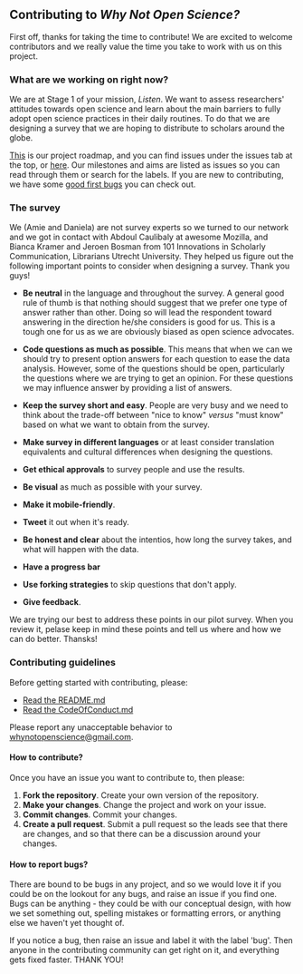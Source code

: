 ## Contributing to *Why Not Open Science?*

First off, thanks for taking the time to contribute! We are excited to welcome contributors and we really value the time you take to work with us on this project.

### What are we working on right now?

We are at Stage 1 of your mission, *Listen*. We want to assess researchers' attitudes towards open science and learn about the main barriers to fully adopt open science practices in their daily routines. To do that we are designing a survey that we are hoping to distribute to scholars around the globe. 

[This](https://github.com/dasaderi/WhyNotOpenScience/blob/master/ROADMAP.md) is our project roadmap, and you can find issues under the issues tab at the top, or [here](https://github.com/dasaderi/WhyNotOpenScience/issues). Our milestones and aims are listed as issues so you can read through them or search for the labels. If you are new to contributing, we have some [good first bugs](https://github.com/dasaderi/WhyNotOpenScience/labels/good%20first%20bugs) you can check out.

### The survey

We (Amie and Daniela) are not survey experts so we turned to our network and we got in contact with Abdoul Caulibaly at awesome Mozilla, and Bianca Kramer and Jeroen Bosman from 101 Innovations in Scholarly Communication, Librarians Utrecht University. They helped us figure out the following important points to consider when designing a survey. Thank you guys!

* __Be neutral__ in the language and throughout the survey. A general good rule of thumb is that nothing should suggest that we prefer one type of answer rather than other. Doing so will lead the respondent toward answering in the direction he/she considers is good for us. This is a tough one for us as we are obviously biased as open science advocates.

* __Code questions as much as possible__. This means that when we can we should try to present option answers for each question to ease the data analysis. However, some of the questions should be open, particularly the questions where we are trying to get an opinion. For these questions we may influence answer by providing a list of answers.

* __Keep the survey short and easy__. People are very busy and we need to think about the trade-off between "nice to know" *versus* "must know" based on what we want to obtain from the survey.

* __Make survey in different languages__ or at least consider translation equivalents and cultural differences when designing the questions.
 
* __Get ethical approvals__ to survey people and use the results.

* __Be visual__ as much as possible with your survey.

* __Make it mobile-friendly__.

* __Tweet__ it out when it's ready.

* __Be honest and clear__ about the intentios, how long the survey takes, and what will happen with the data.
 
* __Have a progress bar__

* __Use forking strategies__ to skip questions that don't apply.

* __Give feedback__.


We are trying our best to address these points in our pilot survey. When you review it, pelase keep in mind these points and tell us where and how we can do better. Thansks!

### Contributing guidelines

Before getting started with contributing, please:
* [Read the README.md](https://github.com/dasaderi/WhyNotOpenScience/blob/master/README.md)
* [Read the CodeOfConduct.md](https://github.com/dasaderi/WhyNotOpenScience/blob/master/CODE_OF_CONDUCT.md)

Please report any unacceptable behavior to whynotopenscience@gmail.com.


#### How to contribute?

Once you have an issue you want to contribute to, then please:

1. **Fork the repository**. Create your own version of the repository.
2. **Make your changes**. Change the project and work on your issue.
3. **Commit changes**. Commit your changes.
4. **Create a pull request**. Submit a pull request so the leads see that there are changes, and so that there can be a discussion around your changes.

#### How to report bugs?

There are bound to be bugs in any project, and so we would love it if you could be on the lookout for any bugs, and raise an issue if you find one. Bugs can be anything - they could be with our conceptual design, with how we set something out, spelling mistakes or formatting errors, or anything else we haven't yet thought of.

If you notice a bug, then raise an issue and label it with the label 'bug'. Then anyone in the contributing community can get right on it, and everything gets fixed faster. THANK YOU!
